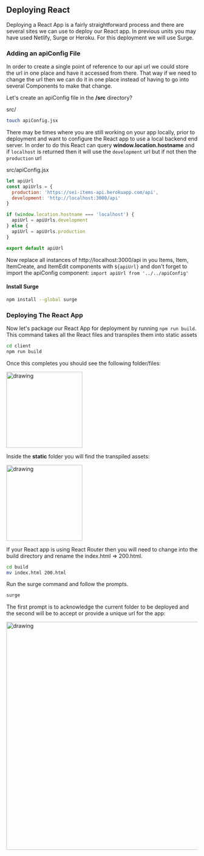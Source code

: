 ## Deploying React

Deploying a React App is a fairly straightforward process and there are several sites we can use to deploy our React app. In previous units you may have used Netlify, Surge or Heroku.  For this deployment we will use Surge. 


### Adding an apiConfig File

In order to create a single point of reference to our api url we could store the url in one place and have it accessed from there. That way if we need to change the url then we can do it in one place instead of having to go into several Components to make that change. 

Let's create an apiConfig file in the **/src** directory? 

src/
```sh
touch apiConfig.jsx
```
There may be times where you are still working on your app locally, prior to deployment and want to configure the React app to use a local backend end server.  In order to do this React can query **window.location.hostname** and if `localhost` is returned then it will use the `development` url but if not then the `production` url 

src/apiConfig.jsx
```js
let apiUrl
const apiUrls = {
  production: 'https://sei-items-api.herokuapp.com/api',
  development: 'http://localhost:3000/api'
}

if (window.location.hostname === 'localhost') {
  apiUrl = apiUrls.development
} else {
  apiUrl = apiUrls.production
}

export default apiUrl
```

Now replace all instances of http://localhost:3000/api in you Items, Item, ItemCreate, and ItemEdit components with `${apiUrl}` and don't forget to import the apiConfig component: `import apiUrl from '../../apiConfig'`


#### Install Surge

```sh
npm install --global surge
```

### Deploying The React App

Now let's package our React App for deployment by running `npm run build`.  This command takes all the React files and transpiles them into static assets

```sh
cd client
npm run build
```

Once this completes you should see the following folder/files:

<img src="https://i.imgur.com/UBWhXmO.png" alt="drawing" width="200"/>

Inside the **static** folder you will find the transpiled assets:

<img src="https://i.imgur.com/KFexMnz.png" alt="drawing" width="200"/>

If your React app is using React Router then you will need to change into the build directory and rename the index.html => 200.html.  

```sh
cd build
mv index.html 200.html
```

Run the surge command and follow the prompts.

```sh
surge
```

The first prompt is to acknowledge the current folder to be deployed and the second will be to accept or provide a unique url for the app:

<img src="https://i.imgur.com/DgePsrG.png" alt="drawing" width="600"/>
